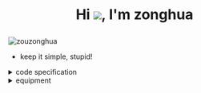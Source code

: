 
# <p align="center">Hi <img src="https://raw.githubusercontent.com/MartinHeinz/MartinHeinz/master/wave.gif" width="30">, I'm zonghua</p>

<!-- ## <p align="center">A developer passionate about technology.</p> -->

<img src="https://komarev.com/ghpvc/?username=zouzonghua&label=Profile%20views&color=0e75b6&style=flat" alt="zouzonghua" />

<!--<img height="130"  src="https://github-readme-streak-stats.herokuapp.com/?user=zouzonghua&" alt="zouzonghua"   />-->

- keep it simple, stupid!

<details>
<summary>code specification </summary>


- <img align="center" src="https://raw.githubusercontent.com/devicons/devicon/master/icons/css3/css3-original.svg" alt="css" width="16" height="16"/> code style guide [BEM](https://en.bem.info/methodology/quick-start/), [stylelint](https://github.com/stylelint/stylelint), [stylelint-config-standard](https://github.com/stylelint/stylelint-config-standard), [stylelint-order](https://github.com/hudochenkov/stylelint-order), [stylelint-config-recess-order](https://github.com/stormwarning/stylelint-config-recess-order)

- <img align="center" src="https://raw.githubusercontent.com/devicons/devicon/master/icons/javascript/javascript-original.svg" alt="javascript" width="16" height="16"/> code style guide [prettier](https://github.com/prettier/prettier), [editorconfig](https://github.com/editorconfig/editorconfig), [eslint](https://github.com/eslint/eslint), [standard-style](https://github.com/standard/standard), [airbnb-style-guide](https://github.com/airbnb/javascript)

- <img align="center" src="https://raw.githubusercontent.com/devicons/devicon/master/icons/javascript/javascript-original.svg" alt="javascript" width="16" height="16"/> code commit [angularjs-guide](https://docs.google.com/document/d/1QrDFcIiPjSLDn3EL15IJygNPiHORgU1_OOAqWjiDU5Y/edit#), [commitizen](https://github.com/commitizen/cz-cli), [cz-conventional-changelog](https://github.com/commitizen/cz-conventional-changelog), [commitlint](https://github.com/conventional-changelog/commitlint), [lint-staged](https://github.com/okonet/lint-staged), [husky](https://github.com/typicode/husky) 

- <img align="center" src="https://raw.githubusercontent.com/devicons/devicon/master/icons/javascript/javascript-original.svg" alt="javascript" width="16" height="16"/> code releases [standard-version](https://github.com/conventional-changelog/standard-version), [semantic-release](https://github.com/semantic-release/semantic-release)
  
  
</details>



<details>
<summary>equipment</summary>

- ThinkPad T480s

- Intel® NUC Kit NUC6CAYH

- Sony MH750

- iPhone XR

- AirPods 2nd generation

- Casio F-91W

- Kindle Paperwhite 3

- SanDisk Ultra 32GB
- SanDisk Cruzer Force 8GB
- Samsung SSD 850 120GB
- Western Digital WD5000LPVT 500GB


- PHICOMM H1 * 2
- PHICOMM N1
- UFI903
- Arduino UNO
- ESP-01  

</details>
